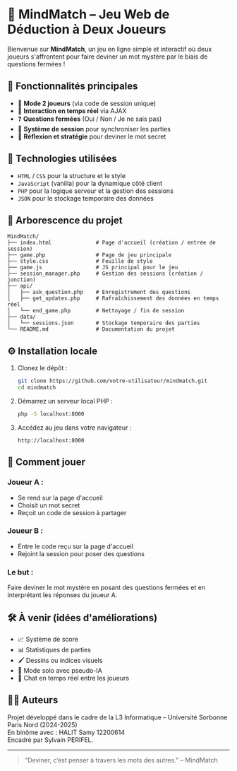 # 🎯 MindMatch – Jeu Web de Déduction à Deux Joueurs

Bienvenue sur **MindMatch**, un jeu en ligne simple et interactif où deux joueurs s'affrontent pour faire deviner un mot mystère par le biais de questions fermées !

## 🚀 Fonctionnalités principales

- 👤 **Mode 2 joueurs** (via code de session unique)
- 💬 **Interaction en temps réel** via AJAX
- ❓ **Questions fermées** (Oui / Non / Je ne sais pas)
- 🔐 **Système de session** pour synchroniser les parties
- 🧠 **Réflexion et stratégie** pour deviner le mot secret

## 🧱 Technologies utilisées

- `HTML` / `CSS` pour la structure et le style
- `JavaScript` (vanilla) pour la dynamique côté client
- `PHP` pour la logique serveur et la gestion des sessions
- `JSON` pour le stockage temporaire des données

## 📂 Arborescence du projet

```
MindMatch/
├── index.html              # Page d'accueil (création / entrée de session)
├── game.php                # Page de jeu principale
├── style.css               # Feuille de style
├── game.js                 # JS principal pour le jeu
├── session_manager.php     # Gestion des sessions (création / jonction)
├── api/
│   ├── ask_question.php    # Enregistrement des questions
│   ├── get_updates.php     # Rafraîchissement des données en temps réel
│   └── end_game.php        # Nettoyage / fin de session
├── data/
│   └── sessions.json       # Stockage temporaire des parties
└── README.md               # Documentation du projet
```

## ⚙️ Installation locale

1. Clonez le dépôt :
   ```bash
   git clone https://github.com/votre-utilisateur/mindmatch.git
   cd mindmatch
   ```

2. Démarrez un serveur local PHP :
   ```bash
   php -S localhost:8000
   ```

3. Accédez au jeu dans votre navigateur :
   ```
   http://localhost:8000
   ```

## 🧪 Comment jouer

### Joueur A :
- Se rend sur la page d'accueil
- Choisit un mot secret
- Reçoit un code de session à partager

### Joueur B :
- Entre le code reçu sur la page d'accueil
- Rejoint la session pour poser des questions

### Le but :
Faire deviner le mot mystère en posant des questions fermées et en interprétant les réponses du joueur A.

## 🛠️ À venir (idées d'améliorations)

- 📈 Système de score
- 📊 Statistiques de parties
- 🖌️ Dessins ou indices visuels
- 🔄 Mode solo avec pseudo-IA
- 💬 Chat en temps réel entre les joueurs

## 👨‍💻 Auteurs

Projet développé dans le cadre de la L3 Informatique – Université Sorbonne Paris Nord (2024-2025)  
En binôme avec : HALIT Samy 12200614  
Encadré par Sylvain PERIFEL.

---

> “Deviner, c’est penser à travers les mots des autres.” – MindMatch
